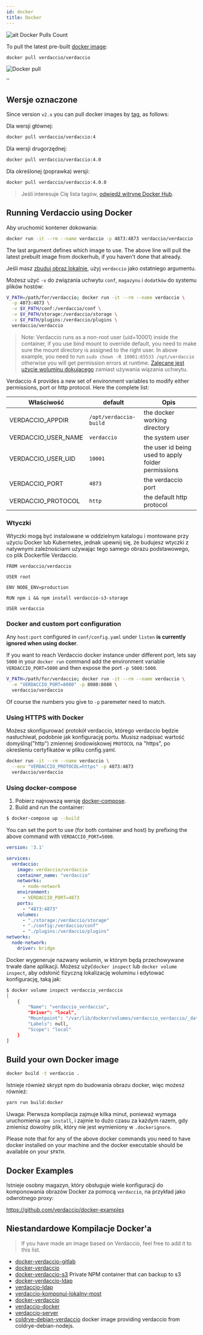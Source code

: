 ```yaml
---
id: docker
title: Docker
---
```


![alt Docker Pulls Count](https://dockeri.co/image/verdaccio/verdaccio "Docker Pulls Count")

To pull the latest pre-built [docker image](https://hub.docker.com/r/verdaccio/verdaccio/):

```bash
docker pull verdaccio/verdaccio
```

![Docker pull](assets/docker_verdaccio.gif)

<div id="codefund">''</div>

## Wersje oznaczone

Since version `v2.x` you can pull docker images by [tag](https://hub.docker.com/r/verdaccio/verdaccio/tags/), as follows:

Dla wersji głównej:

```bash
docker pull verdaccio/verdaccio:4
```

Dla wersji drugorzędnej:

```bash
docker pull verdaccio/verdaccio:4.0
```

Dla określonej (poprawka) wersji:

```bash
docker pull verdaccio/verdaccio:4.0.0
```

> Jeśli interesuje Cię lista tagów, [odwiedź witrynę Docker Hub](https://hub.docker.com/r/verdaccio/verdaccio/tags/).

## Running Verdaccio using Docker

Aby uruchomić kontener dokowania:

```bash
docker run -it --rm --name verdaccio -p 4873:4873 verdaccio/verdaccio
```

The last argument defines which image to use. The above line will pull the latest prebuilt image from dockerhub, if you haven't done that already.

Jeśli masz [zbuduj obraz lokalnie](#build-your-own-docker-image), użyj `verdaccio` jako ostatniego argumentu.

Możesz użyć `-v` do związania uchwytu `conf`, `magazynu` i `dodatków` do systemu plików hostów:

```bash
V_PATH=/path/for/verdaccio; docker run -it --rm --name verdaccio \
  -p 4873:4873 \
  -v $V_PATH/conf:/verdaccio/conf \
  -v $V_PATH/storage:/verdaccio/storage \
  -v $V_PATH/plugins:/verdaccio/plugins \
  verdaccio/verdaccio
```

> Note: Verdaccio runs as a non-root user (uid=10001) inside the container, if you use bind mount to override default, you need to make sure the mount directory is assigned to the right user. In above example, you need to run `sudo chown -R 10001:65533 /opt/verdaccio` otherwise you will get permission errors at runtime. [Zalecane jest użycie woluminu dokujacego](https://docs.docker.com/storage/volumes/) zamiast używania wiązania uchwytu.

Verdaccio 4 provides a new set of environment variables to modify either permissions, port or http protocol. Here the complete list:

| Właściwość            | default                | Opis                                               |
| --------------------- | ---------------------- | -------------------------------------------------- |
| VERDACCIO_APPDIR      | `/opt/verdaccio-build` | the docker working directory                       |
| VERDACCIO_USER_NAME | `verdaccio`            | the system user                                    |
| VERDACCIO_USER_UID  | `10001`                | the user id being used to apply folder permissions |
| VERDACCIO_PORT        | `4873`                 | the verdaccio port                                 |
| VERDACCIO_PROTOCOL    | `http`                 | the default http protocol                          |

### Wtyczki

Wtyczki mogą być instalowane w oddzielnym katalogu i montowane przy użyciu Docker lub Kubernetes, jednak upewnij się, że budujesz wtyczki z natywnymi zależnościami używając tego samego obrazu podstawowego, co plik Dockerfile Verdaccio.

```docker
FROM verdaccio/verdaccio

USER root

ENV NODE_ENV=production

RUN npm i && npm install verdaccio-s3-storage

USER verdaccio
```

### Docker and custom port configuration

Any `host:port` configured in `conf/config.yaml` under `listen` **is currently ignored when using docker**.

If you want to reach Verdaccio docker instance under different port, lets say `5000` in your `docker run` command add the environment variable `VERDACCIO_PORT=5000` and then expose the port `-p 5000:5000`.

```bash
V_PATH=/path/for/verdaccio; docker run -it --rm --name verdaccio \
  -e "VERDACCIO_PORT=8080" -p 8080:8080 \  
  verdaccio/verdaccio
```

Of course the numbers you give to `-p` paremeter need to match.

### Using HTTPS with Docker

Możesz skonfigurować protokół verdaccio, którego verdaccio będzie nasłuchiwał, podobnie jak konfigurację portu. Musisz nadpisać wartość domyślną("http") zmiennej środowiskowej `PROTOCOL` na "https", po określeniu certyfikatów w pliku config.yaml.

```bash
docker run -it --rm --name verdaccio \
  --env "VERDACCIO_PROTOCOL=https" -p 4873:4873
  verdaccio/verdaccio
```

### Using docker-compose

1. Pobierz najnowszą wersję [docker-compose](https://github.com/docker/compose).
2. Build and run the container:

```bash
$ docker-compose up --build
```

You can set the port to use (for both container and host) by prefixing the above command with `VERDACCIO_PORT=5000`.

```yaml
version: '3.1'

services:
  verdaccio:
    image: verdaccio/verdaccio
    container_name: "verdaccio"
    networks:
      - node-network
    environment:
      - VERDACCIO_PORT=4873
    ports:
      - "4873:4873"
    volumes:
      - "./storage:/verdaccio/storage"
      - "./config:/verdaccio/conf"
      - "./plugins:/verdaccio/plugins"  
networks:
  node-network:
    driver: bridge
```

Docker wygeneruje nazwany wolumin, w którym będą przechowywane trwałe dane aplikacji. Możesz użyć`docker inspect` lub `docker volume inspect`, aby odsłonić fizyczną lokalizację woluminu i edytować konfigurację, taką jak:

```bash
$ docker volume inspect verdaccio_verdaccio
[
    {
        "Name": "verdaccio_verdaccio",
        "Driver": "local",
        "Mountpoint": "/var/lib/docker/volumes/verdaccio_verdaccio/_data",
        "Labels": null,
        "Scope": "local"
    }
]

```

## Build your own Docker image

```bash
docker build -t verdaccio .
```

Istnieje również skrypt npm do budowania obrazu docker, więc możesz również:

```bash
yarn run build:docker
```

Uwaga: Pierwsza kompilacja zajmuje kilka minut, ponieważ wymaga uruchomienia `npm install`, i zajmie to dużo czasu za każdym razem, gdy zmienisz dowolny plik, który nie jest wymieniony w `.dockerignore`.

Please note that for any of the above docker commands you need to have docker installed on your machine and the docker executable should be available on your `$PATH`.

## Docker Examples

Istnieje osobny magazyn, który obsługuje wiele konfiguracji do komponowania obrazów Docker za pomocą `verdaccio`, na przykład jako odwrotnego proxy:

<https://github.com/verdaccio/docker-examples>

## Niestandardowe Kompilacje Docker'a

> If you have made an image based on Verdaccio, feel free to add it to this list.

* [docker-verdaccio-gitlab](https://github.com/snics/docker-verdaccio-gitlab)
* [docker-verdaccio](https://github.com/deployable/docker-verdaccio)
* [docker-verdaccio-s3](https://github.com/asynchrony/docker-verdaccio-s3) Private NPM container that can backup to s3
* [docker-verdaccio-ldap](https://github.com/snadn/docker-verdaccio-ldap)
* [verdaccio-ldap](https://github.com/nathantreid/verdaccio-ldap)
* [verdaccio-komponuj-lokalny-most](https://github.com/shingtoli/verdaccio-compose-local-bridge)
* [docker-verdaccio](https://github.com/Global-Solutions/docker-verdaccio)
* [verdaccio-docker](https://github.com/idahobean/verdaccio-docker)
* [verdaccio-server](https://github.com/andru255/verdaccio-server)
* [coldrye-debian-verdaccio](https://github.com/coldrye-docker/coldrye-debian-verdaccio) docker image providing verdaccio from coldrye-debian-nodejs.